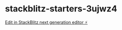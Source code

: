# stackblitz-starters-3ujwz4

[Edit in StackBlitz next generation editor ⚡️](https://stackblitz.com/~/github.com/Valentin-228/stackblitz-starters-3ujwz4)